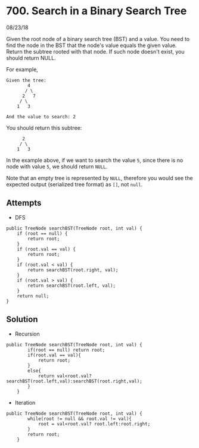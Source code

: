 # 700. Search in a Binary Search Tree
08/23/18

Given the root node of a binary search tree (BST) and a value. You need to find the node in the BST that the node's value equals the given value. Return the subtree rooted with that node. If such node doesn't exist, you should return NULL.

For example,
```
Given the tree:
        4
       / \
      2   7
     / \
    1   3

And the value to search: 2
```
You should return this subtree:
```
      2     
     / \   
    1   3
```
In the example above, if we want to search the value ```5```, since there is no node with value ```5```, we should return ```NULL```.

Note that an empty tree is represented by ```NULL```, therefore you would see the expected output (serialized tree format) as ```[]```, not ```null```.

## Attempts
* DFS
```
public TreeNode searchBST(TreeNode root, int val) {
    if (root == null) {
        return root;
    }
    if (root.val == val) {
        return root;
    }
    if (root.val < val) {
        return searchBST(root.right, val);
    }
    if (root.val > val) {
        return searchBST(root.left, val);
    }
    return null;
}
```

## Solution
* Recursion
```
public TreeNode searchBST(TreeNode root, int val) {
        if(root == null) return root;
        if(root.val == val){
            return root;
        }
        else{
            return val<root.val? searchBST(root.left,val):searchBST(root.right,val);
        }
    }
```
* Iteration
```
public TreeNode searchBST(TreeNode root, int val) {
        while(root != null && root.val != val){
            root = val<root.val? root.left:root.right;
        }
        return root;
    }  
```      
